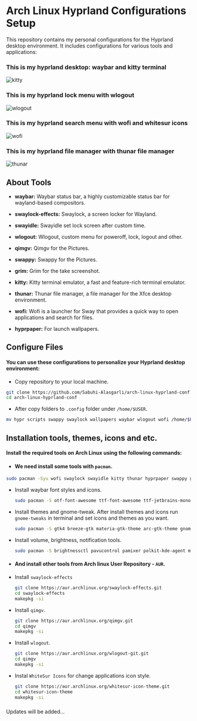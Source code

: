 # Arch Linux Hyprland Configurations Setup

This repository contains my personal configurations for the Hyprland desktop environment. It includes configurations for various tools and applications:


### This is my hyprland desktop: waybar and kitty terminal
![kitty](https://github.com/Sabuhi-Alasgarli/hyprland-configurations/assets/70092601/68a4f975-a753-40f6-9382-a390040ae3cf)


### This is my hyprland lock menu with wlogout
![wlogout](https://github.com/Sabuhi-Alasgarli/hyprland-configurations/assets/70092601/75655dba-97d7-4f02-ad83-a2f3ef8f3da0)


### This is my hyprland search menu with wofi and whitesur icons
![wofi](https://github.com/Sabuhi-Alasgarli/hyprland-configurations/assets/70092601/af83184a-48bc-4643-9ee9-41b8dbee2697)


### This is my hyprland file manager with thunar file manager
![thunar](https://github.com/Sabuhi-Alasgarli/hyprland-configurations/assets/70092601/60f1db60-a297-4e3c-a370-4eda8aa94932)



## About Tools

- **waybar:**  Waybar status bar, a highly customizable status bar for wayland-based compositors.

- **swaylock-effects:**  Swaylock, a screen locker for Wayland.

- **swayidle:** Swayidle set lock screen after custom time.

- **wlogout:** Wlogout, custom menu for poweroff, lock, logout and other.

- **qimgv:** Qimgv for the Pictures.

- **swappy:** Swappy for the Pictures.

- **grim:** Grim for the take screenshot.

- **kitty:**  Kitty terminal emulator, a fast and feature-rich terminal emulator.

- **thunar:**  Thunar file manager, a file manager for the Xfce desktop environment.

- **wofi:**  Wofi is a launcher for Sway that provides a quick way to open applications and search for files.

- **hyprpaper:**  For launch wallpapers.


## Configure Files

#### You can use these configurations to personalize your Hyprland desktop environment:
 
- Copy repository to your local machine.
```bash
git clone https://github.com/Sabuhi-Alasgarli/arch-linux-hyprland-conf.git
cd arch-linux-hyprland-conf
```

- After copy folders to ```.config``` folder under ```/home/$USER```.
```bash
mv hypr scripts swappy swaylock wallpapers waybar wlogout wofi /home/$USER/.config/
```


## Installation tools, themes, icons and etc.
   
#### Install the required tools on Arch Linux using the following commands:

- #### We need install some tools with ```pacman```.
```bash
sudo pacman -Syu wofi swaylock swayidle kitty thunar hyprpaper swappy grim slurp waybar
```
- Install waybar font styles and icons.
  ```bash
  sudo pacman -S otf-font-awesome ttf-font-awesome ttf-jetbrains-mono ttf-arimo-nerd
  ```
- Install themes and gnome-tweak. After install themes and icons run ```gnome-tweaks``` in terminal and set icons and themes as you want.
  ```bash
  sudo pacman -S gtk4 breeze-gtk materia-gtk-theme arc-gtk-theme gnome-tweaks
  ```
- Install volume, brightness, notification tools.
  ```bash
  sudo pacman -S brightnessctl pavucontrol pamixer polkit-kde-agent mako
  ```

- #### And install other tools from Arch linux User Repository - ```AUR```.
- Install ```swaylock-effects```
  ```bash
  git clone https://aur.archlinux.org/swaylock-effects.git
  cd swaylock-effects
  makepkg -si
  ```
- Install ```qimgv```.
  ```bash
  git clone https://aur.archlinux.org/qimgv.git
  cd qimgv
  makepkg -si
  ```
- Install ```wlogout```.
  ```bash
  git clone https://aur.archlinux.org/wlogout-git.git
  cd qimgv
  makepkg -si
  ```
- Instal ```WhiteSur Icons``` for change applications icon style.
  ```bash
  git clone https://aur.archlinux.org/whitesur-icon-theme.git
  cd whitesur-icon-theme
  makepkg -si
  ```

### 

Updates will be added...

